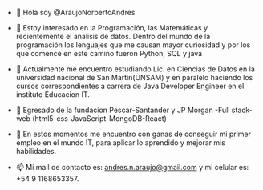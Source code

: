 * 👋 Hola soy @AraujoNorbertoAndres

* 👀 Estoy interesado en la Programación, las Matemáticas y recientemente el analisis de datos. Dentro del mundo de la programación los lenguajes que me causan mayor curiosidad y por los que comencé en este camino fueron Python, SQL y java 

* 🌱 Actualmente me encuentro estudiando Lic. en Ciencias de Datos en la universidad nacional de San Martin(UNSAM) y en paralelo haciendo 
los cursos correspondientes a carrera de Java Developer Engineer en el instituto Educacion IT.

* 🥳 Egresado de la fundacion Pescar-Santander y JP Morgan 
    -Full stack-web (html5-css-JavaScript-MongoDB-React)

* 💞️ En estos momentos me encuentro con ganas de conseguir mi primer empleo en el mundo IT, para aplicar lo aprendido y mejorar mis habilidades.
* 📫 Mi mail de contacto es: andres.n.araujo@gmail.com
y mi celular es: +54 9 1168653357.


<!---
AraujoNorbertoAndres/AraujoNorbertoAndres is a ✨ special ✨ repository because its `README.md` (this file) appears on your GitHub profile.
You can click the Preview link to take a look at your changes.
--->
